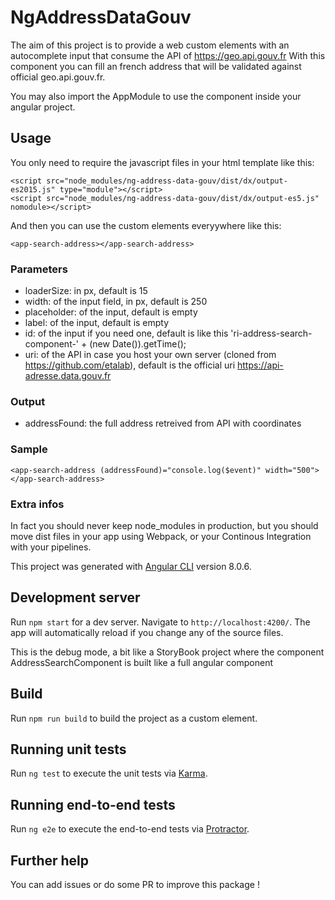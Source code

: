 # NgAddressDataGouv

The aim of this project is to provide a web custom elements with an autocomplete input that consume the API of https://geo.api.gouv.fr
With this component you can fill an french address that will be validated against official geo.api.gouv.fr.

You may also import the AppModule to use the component inside your angular project.

## Usage

You only need to require the javascript files in your html template like this:

```
<script src="node_modules/ng-address-data-gouv/dist/dx/output-es2015.js" type="module"></script>
<script src="node_modules/ng-address-data-gouv/dist/dx/output-es5.js" nomodule></script>
```

And then you can use the custom elements everyywhere like this:

```
<app-search-address></app-search-address>
```

### Parameters

* loaderSize: in px, default is 15
* width: of the input field, in px, default is 250
* placeholder: of the input, default is empty
* label: of the input, default is empty
* id: of the input if you need one, default is like this 'ri-address-search-component-' + (new Date()).getTime();
* uri: of the API in case you host your own server (cloned from https://github.com/etalab), default is the official uri https://api-adresse.data.gouv.fr

### Output

* addressFound: the full address retreived from API with coordinates

### Sample

```
<app-search-address (addressFound)="console.log($event)" width="500"></app-search-address>
```

### Extra infos

In fact you should never keep node_modules in production, but you should move dist files in your app using Webpack, or your Continous Integration with your pipelines.

This project was generated with [Angular CLI](https://github.com/angular/angular-cli) version 8.0.6.

## Development server

Run `npm start` for a dev server. Navigate to `http://localhost:4200/`. The app will automatically reload if you change any of the source files.

This is the debug mode, a bit like a StoryBook project where the component AddressSearchComponent is built like a full angular component

## Build

Run `npm run build` to build the project as a custom element.

## Running unit tests

Run `ng test` to execute the unit tests via [Karma](https://karma-runner.github.io).

## Running end-to-end tests

Run `ng e2e` to execute the end-to-end tests via [Protractor](http://www.protractortest.org/).

## Further help

You can add issues or do some PR to improve this package !

